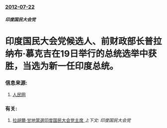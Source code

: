 ### [2012-07-22](/zh/news/2012/07/22/index.md)

##### 印度国民大会党
# 印度国民大会党候选人、前财政部长普拉纳布·慕克吉在19日举行的总统选举中获胜，当选为新一任印度总统。




### 信息来源:

1. [人民网](http://world.people.com.cn/n/2012/0723/c1002-18571736.html)

### 有关:

1. [拉胡爾·甘地當選印度国民大会党主席 ](/zh/news/2017/12/11/拉胡爾-甘地當選印度国民大会党主席.md) _上下文: 印度国民大会党_
